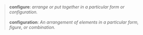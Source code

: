 > **configure**: *arrange or put together in a particular form or configuration.*<br> <br> **configuration**: *An arrangement of elements in a particular form, figure, or combination.*
